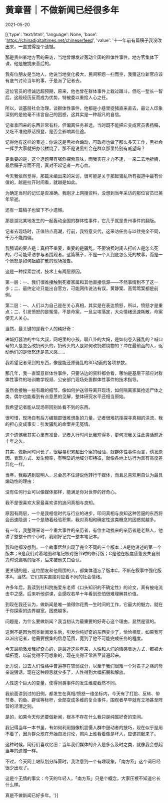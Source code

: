 # 黄章晋｜不做新闻已经很多年

2021-05-20

[{'type': 'text/html', 'language': None, 'base': 'https://chinadigitaltimes.net/chinese/feed', 'value': '十一年前有篇稿子我没改出来，一直觉得是个遗憾。

那是贵州某地方官的采访，当地曾爆发过轰动全国的群体性事件，地方官集体下课，他是被挑来善后的。

我有位朋友是当地人，他说当地变化极大，民间积怨一扫而空，我猜这位新官应该有底气讨论当年的事，于是派了记者去。

这位官员的坦诚远超预期，原来，他也曾在群体事件上栽过跟斗，但吃一堑长一智后，这段经历反而成为优势，特被委以重拾人心之任。

所以，谈基层社会治理，谈群体性事件，他都是小巷里捉猪直来直去，最让人印象深刻的是他毫不讳言自己的困惑，这其实是一种超凡的自信。

记者拿回来的东西非常有料，但偏离任务甚远，当时既不能把它变成官员表扬稿，又吃不准他原话照登，是否会影响其仕途。

记得他有这样的表述：你说这是黑社会煽动，可政府也做了那么多天工作，黑社会一挥手大家就把办公楼烧了，那不是说黑社会在群众那里特别有威望吗？

更重要的是，这个选题带有强烈探索意味，而我实在才力不逮，一来二去地折腾，最后稿子弃而不用，真对不起记者一片心血。

今天我依然觉得，那篇未编出来的采访，很可能是关于那起骚乱所有报道中最有价值的，越是拉开时间看，就越是如此。

为确定当时的记忆是否准确，我刚才上网搜资料，没想到当年采访的那位官员已英年早逝。

还有一篇稿子也留下不小遗憾。

那是湖北某地发生的一起轰动全国的群体性事件，它几乎就是贵州事件的翻版。

记者去现场时，正值热点高潮，行前，我特意交代，这采访任务与以往完全不同，千万不能跑偏。

我强调的要点是：真相不重要，重要的是骚乱，不要浪费时间去打听人是怎么死的，尽可能采访参与者围观者。这篇稿子，不是一个人到底怎么死的故事，而是一个愤怒是如何酝酿扩散的现场报告。

这是一种探索尝试，技术上有两层原因。

第一层：一、我们很难接触到死者家属和其他直接信源——不然事情到不了这一步；二、最终定论只能出自官方，可能网传说法有误，黄静案、高莺莺案都是前例。

第二层：一、人们以为自己是在关心真相，其实是在表达愤怒，所以，愤怒才是重点；二、引发愤怒的是冤情，不是命案，一旦尘埃落定，大众情绪迅速耗散，命案便无人关心。

当然，最关键的是我个人的纯好奇：

进城打酱油的中年大叔，网吧里的小孩，聊八卦的大妈，是如何卷入骚乱的？喊口号的人是怎么改扔砖头的，扔砖头的人是如何改扔燃烧物的？冲在最前面的人，驱动他们的是愤怒还是意义感……

我希望记者采到的东西，像是能还原骚乱的3D动画的各项参数。

那几年，我一直留意群体性事件，只要沾边的资料都会看，哪怕是基层干部应对群体性事件的培训教学视频、公安部门现场处置群体性事件的技术指导。

虽然会接触一些有趣的细节，像如何护送领导离开现场，如何隔离家属抢运尸体之类，偶尔也能看到有点意思的见解，整体研究水平还相当原始。

我希望记者能从现场带回别处看不到的东西。

很可惜，现场自有后方编辑部很难想象的力量，记者很难抗拒探寻真相的洪流，我的担心变成事实：引发骚乱的命案并无冤情。

这个遗憾我其实心里有准备，记者入行时间比我短得多，更何况我关注此类话题近十年之久。

其实，做新闻时间长了，很容易积累超出个案的经验，就群体性事件而言，诱发原因、表现方式、发生频率，有明显的地域分布特征，就像各地上访行为具有高度差异化一样。

当年，我每遇到聪明人，总会忍不住游说他转行干媒体，而且总喜欢用自认为最具煽动性的理由：

没有任何行业可以像媒体那样，能满足你对世界的好奇心。

我不是很喜欢大家最喜欢讲的追问真相与良知。

原因有两层，一个是我相信时代与行业的进步，叩问真相与良知这种苦逼的东西将会迅速隐退；一个是随着经验积累，我对真相和确定性这类概念的困惑就越多。

有一年，我整理采访一个重大事件的亲历者，有位主动找来的亲历者是老熟人，他讲了整整十四个小时，我刚好记完一整本笔记本。

我和他都没想到，一个故事居然出现了完全不同的三个版本：A是他讲述的第一个版本；B是我们对着地图和笔记核对细节时的修订版；C是他在极度疲惫丧失自制力时说漏嘴的版本，后来被他矢口否认。

更关键的是，这位朋友和他周围的人，都集体遗忘了版本C，不断在叙事中强化版本A，当然，它们其实直接对应着不同的社会情绪。

许多年后，我读到社科院施爱东老师《口头知识的不确定性》的论文，真有被电流击中之感，后来听他讲课，会感叹若早十年看到恐怕很难理解其价值。

到现在我还认为，做新闻是唯一值得你花费一生时间的工作，它最大的魅力，就在于你探索的边界越宽，困惑越多。

问题是，为什么要做新闻？我当初认为最重要的好奇心这个理由，显然是错的。

这倒不是因为同类新闻发生后，引发你纯好奇的东西变少了，恰恰相反，如果我可以派出记者，他需要搜集的信息范围，宽到了他不可能完成任务的程度。

今天最能激发我好奇心的，是最近这些年来，人性和人们的情感表达方式，都被大幅拓宽，以前觉得不可想象的，现在变得正常甚至普遍起来。

比方说，过去人们性格中普遍存在软弱成分，以至于我们很难一个对丧子之痛的母亲说狠话，现在这种顾忌就少多了，人性得到大幅拓展和解放。

人性这个巨大的变量，使得同类事件的发生维度截然不同。

我前面讲到过的旧例，都发生在真相/愤怒一维坐标内，今天有了打脸、反转、带节奏、钓鱼、辟谣等标杆，全部变成多维的复合事件，围观者早早就有立场甚至阵营的泾渭之别。

是的，如果今天你还要做新闻，根本不存在什么我只是纯属好奇的空间。

我记得当年一本书里，有如何利用摄像机震慑人群中鼓动者的技巧，现在似乎是用不着了，因为群众现在开始自发讨论，照片上谁看着像是坏人，应该抓起来了。

这种时候，同行们喜欢忆旧：当年我们媒体的介入是多么及时之类，就像我会想起当年的遗憾一样。

不过，今天网上站队划分阵营时，我注意到一个有趣现象，「南方系」这个词已经很少出现了。

这是个无情的事实：今天的年轻人，「南方系」只是个概念，大家压根不知道它长什么样。

真是不做新闻已好多年。'}]